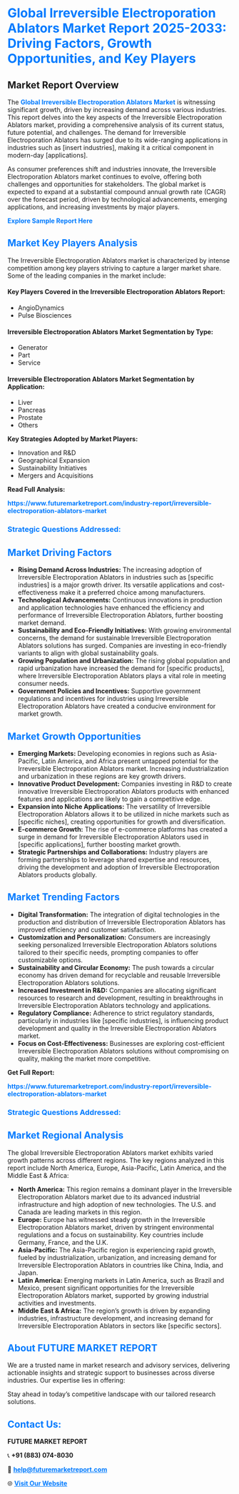 <h1 style="color: #007BFF;">Global Irreversible Electroporation Ablators Market Report 2025-2033: Driving Factors, Growth Opportunities, and Key Players</h1>

<section id="overview">
<h2>Market Report Overview</h2>
<p>The <a href="https://www.futuremarketreport.com/industry-report/irreversible-electroporation-ablators-market" style="color: #007BFF; text-decoration: none;"><strong>Global Irreversible Electroporation Ablators Market</strong></a> is witnessing significant growth, driven by increasing demand across various industries. This report delves into the key aspects of the Irreversible Electroporation Ablators market, providing a comprehensive analysis of its current status, future potential, and challenges. The demand for Irreversible Electroporation Ablators has surged due to its wide-ranging applications in industries such as [insert industries], making it a critical component in modern-day [applications].</p>
<p>As consumer preferences shift and industries innovate, the Irreversible Electroporation Ablators market continues to evolve, offering both challenges and opportunities for stakeholders. The global market is expected to expand at a substantial compound annual growth rate (CAGR) over the forecast period, driven by technological advancements, emerging applications, and increasing investments by major players.</p>
</section>

<section id="overview">
<p><a href="https://www.futuremarketreport.com/request-sample/reportId=80036" style="color: #007BFF; text-decoration: none;"><strong>Explore Sample Report Here</strong></a></p>
</section>

<section id="key-players">
<h2 style="color: #007BFF;">Market Key Players Analysis</h2>
<p>The Irreversible Electroporation Ablators market is characterized by intense competition among key players striving to capture a larger market share. Some of the leading companies in the market include:</p>
<h4>Key Players Covered in the Irreversible Electroporation Ablators Report:</h4>
<ul><li>AngioDynamics</li><li>Pulse Biosciences</li></ul>
<h4>Irreversible Electroporation Ablators Market Segmentation by Type:</h4>
<ul><li>Generator</li><li>Part</li><li>Service</li></ul>

<h4>Irreversible Electroporation Ablators Market Segmentation by Application:</h4>
<ul><li>Liver</li><li>Pancreas</li><li>Prostate</li><li>Others</li></ul>
<p><strong>Key Strategies Adopted by Market Players:</strong></p>
<ul>
<li>Innovation and R&D</li>
<li>Geographical Expansion</li>
<li>Sustainability Initiatives</li>
<li>Mergers and Acquisitions</li>
</ul>
</section>

<section>
<p><strong>Read Full Analysis: </strong></p><a href="https://www.futuremarketreport.com/industry-report/irreversible-electroporation-ablators-market" style="color: #007BFF; text-decoration: none;"><strong>https://www.futuremarketreport.com/industry-report/irreversible-electroporation-ablators-market</strong></a>
<h3 style="color: #007BFF;">Strategic Questions Addressed:</h3>
</section>

<section id="driving-factors">
<h2 style="color: #007BFF;">Market Driving Factors</h2>
<ul>
<li><strong>Rising Demand Across Industries:</strong> The increasing adoption of Irreversible Electroporation Ablators in industries such as [specific industries] is a major growth driver. Its versatile applications and cost-effectiveness make it a preferred choice among manufacturers.</li>
<li><strong>Technological Advancements:</strong> Continuous innovations in production and application technologies have enhanced the efficiency and performance of Irreversible Electroporation Ablators, further boosting market demand.</li>
<li><strong>Sustainability and Eco-Friendly Initiatives:</strong> With growing environmental concerns, the demand for sustainable Irreversible Electroporation Ablators solutions has surged. Companies are investing in eco-friendly variants to align with global sustainability goals.</li>
<li><strong>Growing Population and Urbanization:</strong> The rising global population and rapid urbanization have increased the demand for [specific products], where Irreversible Electroporation Ablators plays a vital role in meeting consumer needs.</li>
<li><strong>Government Policies and Incentives:</strong> Supportive government regulations and incentives for industries using Irreversible Electroporation Ablators have created a conducive environment for market growth.</li>
</ul>
</section>

<section id="growth-opportunities">
<h2 style="color: #007BFF;">Market Growth Opportunities</h2>
<ul>
<li><strong>Emerging Markets:</strong> Developing economies in regions such as Asia-Pacific, Latin America, and Africa present untapped potential for the Irreversible Electroporation Ablators market. Increasing industrialization and urbanization in these regions are key growth drivers.</li>
<li><strong>Innovative Product Development:</strong> Companies investing in R&D to create innovative Irreversible Electroporation Ablators products with enhanced features and applications are likely to gain a competitive edge.</li>
<li><strong>Expansion into Niche Applications:</strong> The versatility of Irreversible Electroporation Ablators allows it to be utilized in niche markets such as [specific niches], creating opportunities for growth and diversification.</li>
<li><strong>E-commerce Growth:</strong> The rise of e-commerce platforms has created a surge in demand for Irreversible Electroporation Ablators used in [specific applications], further boosting market growth.</li>
<li><strong>Strategic Partnerships and Collaborations:</strong> Industry players are forming partnerships to leverage shared expertise and resources, driving the development and adoption of Irreversible Electroporation Ablators products globally.</li>
</ul>
</section>

<section id="trending-factors">
<h2 style="color: #007BFF;">Market Trending Factors</h2>
<ul>
<li><strong>Digital Transformation:</strong> The integration of digital technologies in the production and distribution of Irreversible Electroporation Ablators has improved efficiency and customer satisfaction.</li>
<li><strong>Customization and Personalization:</strong> Consumers are increasingly seeking personalized Irreversible Electroporation Ablators solutions tailored to their specific needs, prompting companies to offer customizable options.</li>
<li><strong>Sustainability and Circular Economy:</strong> The push towards a circular economy has driven demand for recyclable and reusable Irreversible Electroporation Ablators solutions.</li>
<li><strong>Increased Investment in R&D:</strong> Companies are allocating significant resources to research and development, resulting in breakthroughs in Irreversible Electroporation Ablators technology and applications.</li>
<li><strong>Regulatory Compliance:</strong> Adherence to strict regulatory standards, particularly in industries like [specific industries], is influencing product development and quality in the Irreversible Electroporation Ablators market.</li>
<li><strong>Focus on Cost-Effectiveness:</strong> Businesses are exploring cost-efficient Irreversible Electroporation Ablators solutions without compromising on quality, making the market more competitive.</li>
</ul>
</section>

<section>
<p><strong>Get Full Report: </strong></p><a href="https://www.futuremarketreport.com/industry-report/irreversible-electroporation-ablators-market" style="color: #007BFF; text-decoration: none;"><strong>https://www.futuremarketreport.com/industry-report/irreversible-electroporation-ablators-market</strong></a>
<h3 style="color: #007BFF;">Strategic Questions Addressed:</h3>
</section>


<section id="regional-analysis">
<h2 style="color: #007BFF;">Market Regional Analysis</h2>
<p>The global Irreversible Electroporation Ablators market exhibits varied growth patterns across different regions. The key regions analyzed in this report include North America, Europe, Asia-Pacific, Latin America, and the Middle East & Africa:</p>
<ul>
<li><strong>North America:</strong> This region remains a dominant player in the Irreversible Electroporation Ablators market due to its advanced industrial infrastructure and high adoption of new technologies. The U.S. and Canada are leading markets in this region.</li>
<li><strong>Europe:</strong> Europe has witnessed steady growth in the Irreversible Electroporation Ablators market, driven by stringent environmental regulations and a focus on sustainability. Key countries include Germany, France, and the U.K.</li>
<li><strong>Asia-Pacific:</strong> The Asia-Pacific region is experiencing rapid growth, fueled by industrialization, urbanization, and increasing demand for Irreversible Electroporation Ablators in countries like China, India, and Japan.</li>
<li><strong>Latin America:</strong> Emerging markets in Latin America, such as Brazil and Mexico, present significant opportunities for the Irreversible Electroporation Ablators market, supported by growing industrial activities and investments.</li>
<li><strong>Middle East & Africa:</strong> The region’s growth is driven by expanding industries, infrastructure development, and increasing demand for Irreversible Electroporation Ablators in sectors like [specific sectors].</li>
</ul>
</section>

<footer>
<h2 style="color: #007BFF;">About FUTURE MARKET REPORT</h2>
<p>We are a trusted name in market research and advisory services, delivering actionable insights and strategic support to businesses across diverse industries. Our expertise lies in offering:</p>

<p>Stay ahead in today’s competitive landscape with our tailored research solutions.</p>

<h2 style="color: #007BFF;">Contact Us:</h2>
<p><strong>FUTURE MARKET REPORT</strong></p>
<p>📞 <strong>+91 (883) 074-8030</strong></p>
<p>📧 <strong><a href="mailto:help@futuremarketreport.com" style="color: #007BFF;">help@futuremarketreport.com</a></strong></p>
<p>🌐 <strong><a href="https://www.futuremarketreport.com/" style="color: #007BFF;">Visit Our Website</a></strong></p>
</footer>